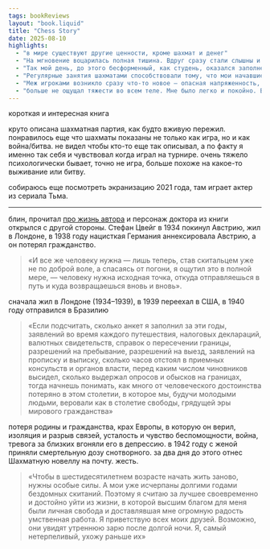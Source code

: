 ```yaml
---
tags: bookReviews
layout: "book.liquid"
title: "Chess Story"
date: 2025-08-10
highlights:
  - "в мире существуют другие ценности, кроме шахмат и денег"
  - "На мгновение воцарилась полная тишина. Вдруг сразу стали слышны и шум моря, и радио в соседней гостиной, и каждый шаг гуляющих на верхней палубе, и тонкий свист ветра в оконных рамах. Мы не смели пошевелиться."
  - "Так мой день, до этого бесформенный, как студень, оказался заполненным."
  - "Регулярные занятия шахматами способствовали тому, что мои начавшие было сдавать умственные способности начали восстанавливаться"
  - "Меж игроками возникло сразу что-то новое – опасная напряженность, жгучая ненависть. То не были больше игроки, желавшие испытать искусство противника, а враги, поклявшиеся уничтожить друг друга"
  - "больше не ощущал тяжести во всем теле. Мне было легко и покойно. Благотворная усталость, какой я не испытывал уже много месяцев, лежала на веках, и мне было так уютно и приятно, что я просто не мог заставить себя открыть глаза"
---
```


короткая и интересная книга

круто описана шахматная партия, как будто вживую пережил. понравилось еще что шахматы показаны не только как игра, но и как война/битва. не видел чтобы кто-то еще так описывал, а по факту я именно так себя и чувствовал когда играл на турнире. очень тяжело психологически бывает, точно не игра, больше похоже на какое-то выживание или битву.

собираюсь еще посмотреть экранизацию 2021 года, там играет актер из сериала Тьма.

---

блин, прочитал [про жизнь автора](https://gorky.media/context/o-chem-rasskazyvaet-shahmatnaya-novella-stefana-tsvejga/) и персонаж доктора из книги открылся с другой стороны. Стефан Цвейг в 1934 покинул Австрию, жил в Лондоне, в 1938 году нацисткая Германия аннексировала Австрию, а он потерял гражданство.

> «И все же человеку нужна — лишь теперь, став скитальцем уже не по доброй воле, а спасаясь от погони, я ощутил это в полной мере, — человеку нужна исходная точка, откуда отправляешься в путь и куда возвращаешься вновь и вновь».

сначала жил в Лондоне (1934–1939), в 1939 переехал в США, в 1940 году отправился в Бразилию

> «Если подсчитать, сколько анкет я заполнил за эти годы, заявлений во время каждого путешествия, налоговых деклараций, валютных свидетельств, справок о пересечении границы, разрешений на пребывание, разрешений на выезд, заявлений на прописку и выписку, сколько часов отстоял в приемных консульств и органов власти, перед каким числом чиновников высидел, сколько выдержал опросов и обысков на границах, тогда начнешь понимать, как много от человеческого достоинства потеряно в этом столетии, в которое мы, будучи молодыми людьми, веровали как в столетие свободы, грядущей эры мирового гражданства»

потеря родины и гражданства, крах Европы, в которую он верил, изоляция и разрыв связей, усталость и чувство беспомощности, война, тревога за близких вгоняли его в депрессию. в 1942 году с женой приняли смертельную дозу снотворного. за два дня до этого отнес Шахматную новеллу на почту. жесть.

> «Чтобы в шестидесятилетнем возрасте начать жить заново, нужны особые силы. А мои уже исчерпаны долгими годами бездомных скитаний. Поэтому я считаю за лучшее своевременно и достойно уйти из жизни, в которой высшим благом для меня были личная свобода и доставлявшая мне огромную радость умственная работа. Я приветствую всех моих друзей. Возможно, они увидят утреннюю зарю после долгой ночи. Я, самый нетерпеливый, ухожу раньше их»
